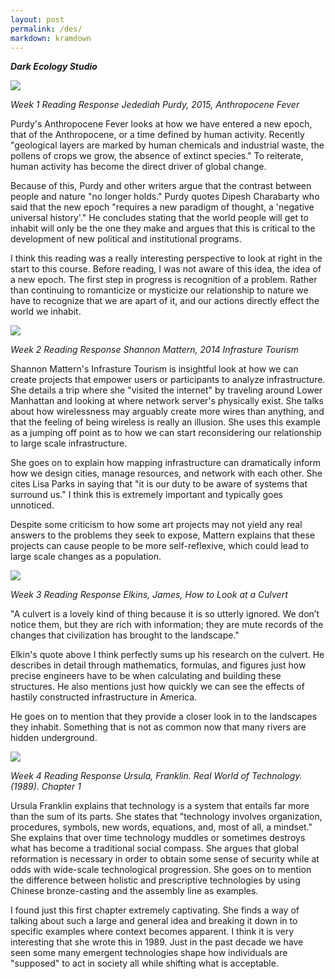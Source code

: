 ```yaml
---
layout: post
permalink: /des/
markdown: kramdown
---
```

***Dark Ecology Studio***

<img src="{{ site.baseurl }}/img/3.png">


*Week 1 Reading Response*
*Jedediah Purdy, 2015, Anthropocene Fever*

Purdy's Anthropocene Fever looks at how we have entered a new epoch, that of the Anthropocene, or a time defined by human activity. Recently "geological layers are marked by human chemicals and industrial waste, the pollens of crops we grow, the absence of extinct species." To reiterate, human activity has become the direct driver of global change.

Because of this, Purdy and other writers argue that the contrast between people and nature "no longer holds." Purdy quotes Dipesh Charabarty who said that the new epoch "requires a new paradigm of thought, a 'negative universal history'." He concludes stating that the world people will get to inhabit will only be the one they make and argues that this is critical to the development of new political and institutional programs.

I think this reading was a really interesting perspective to look at right in the start to this course. Before reading, I was not aware of this idea, the idea of a new epoch. The first step in progress is recognition of a problem. Rather than continuing to romanticize or mysticize our relationship to nature we have to recognize that we are apart of it, and our actions directly effect the world we inhabit.

<img src="{{ site.baseurl }}/img/1.jpg">

*Week 2 Reading Response*
*Shannon Mattern, 2014 Infrasture Tourism*


Shannon Mattern's Infrasture Tourism is insightful look at how we can create projects that empower users or participants to analyze infrastructure. She details a trip where she "visited the internet" by traveling around Lower Manhattan and looking at where network server's physically exist. She talks about how wirelessness may arguably create more wires than anything, and that the feeling of being wireless is really an illusion. She uses this example as a jumping off point as to how we can start reconsidering our relationship to large scale infrastructure.

She goes on to explain how mapping infrastructure can dramatically inform how we design cities, manage resources, and network with each other. She cites Lisa Parks in saying that "it is our duty to be aware of systems that surround us." I think this is extremely important and typically goes unnoticed.

Despite some criticism to how some art projects may not yield any real answers to the problems they seek to expose, Mattern explains that these projects can cause people to be more self-reflexive, which could lead to large scale changes as a population.

<img src="{{ site.baseurl }}/img/2.jpg">

*Week 3 Reading Response*
*Elkins, James, How to Look at a Culvert*

"A culvert is a lovely kind of thing because it is so utterly ignored. We don’t notice them, but they are rich with information; they are mute records of the changes that civilization has brought to the landscape."

Elkin's quote above I think perfectly sums up his research on the culvert. He describes in detail through mathematics, formulas, and figures just how precise engineers have to be when calculating and building these structures. He also mentions just how quickly we can see the effects of hastily constructed infrastructure in America.

He goes on to mention that they provide a closer look in to the landscapes they inhabit. Something that is not as common now that many rivers are hidden underground.

<img src="{{ site.baseurl }}/img/4.JPG">

*Week 4 Reading Response*
*Ursula, Franklin. Real World of Technology. (1989). Chapter 1*

Ursula Franklin explains that technology is a system that entails far more than the sum of its parts. She states that "technology involves organization, procedures, symbols, new words, equations, and, most of all, a mindset." She explains that over time technology muddles or sometimes destroys what has become a traditional social compass. She argues that global reformation is necessary in order to obtain some sense of security while at odds with wide-scale technological progression. She goes on to mention the difference between holistic and prescriptive technologies by using Chinese bronze-casting and the assembly line as examples.

I found just this first chapter extremely captivating. She finds a way of talking about such a large and general idea and breaking it down in to specific examples where context becomes apparent. I think it is very interesting that she wrote this in 1989. Just in the past decade we have seen some many emergent technologies shape how individuals are "supposed" to act in society all while shifting what is acceptable.
<!--
*Week 5 Reading Response*
*Winner, L., 1986, Do Artifacts have Politics? The whale and the reactor: a search for limits in an age of high technology. Chicago, University of Chicago Press, 19-39* -->
